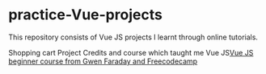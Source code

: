 # practice-Vue-projects
This repository consists of  Vue JS projects I learnt through online tutorials.

Shopping cart Project Credits and course which taught me Vue JS[Vue JS beginner course from Gwen Faraday and Freecodecamp](https://www.youtube.com/watch?v=FXpIoQ_rT_c)
